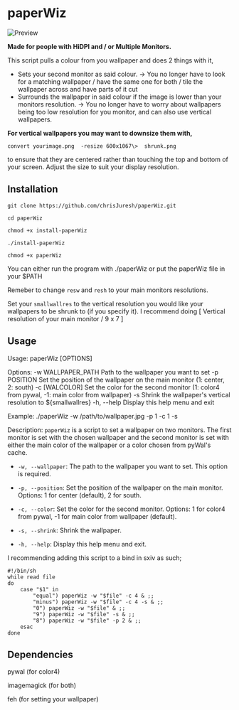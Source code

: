 # paperWiz
![Preview](https://imgur.com/iNTDo3D.gif)

**Made for people with  HiDPI and / or Multiple Monitors.**

This script pulls a colour from you wallpaper and does 2 things with it,

 - Sets your second monitor as said colour.  -> You no longer have to look for a matching wallpaper / have the same one for both / tile the wallpaper across and have parts of it cut
 - Surrounds the wallpaper in said colour if the image is lower than your monitors resolution. -> You no longer have to worry about wallpapers being too low resolution for you monitor, and can also use vertical wallpapers.

**For vertical wallpapers you may want to downsize them with,**
 
`convert yourimage.png  -resize 600x1067\>  shrunk.png`

to ensure that they are centered rather than touching the top and bottom of your screen. Adjust the size to suit your display resolution.

## Installation

`git clone https://github.com/chrisJuresh/paperWiz.git`

`cd paperWiz`

`chmod +x install-paperWiz`

`./install-paperWiz`

`chmod +x paperWiz`

You can either run the program with ./paperWiz or put the paperWiz file in your $PATH

Remeber to change `resw` and `resh` to your main monitors resolutions.

Set your `smallwallres` to the vertical resolution you would like your wallpapers to be shrunk to (if you specify it). I recommend doing [ Vertical resolution of your main monitor / 9 x 7 ]

## Usage

Usage: paperWiz [OPTIONS]

Options:
  -w WALLPAPER_PATH   Path to the wallpaper you want to set
  -p POSITION         Set the position of the wallpaper on the main monitor (1: center, 2: south)
  -c [WALCOLOR]       Set the color for the second monitor (1: color4 from pywal, -1: main color from wallpaper)
  -s                  Shrink the wallpaper's vertical resolution to ${smallwallres}
  -h, --help          Display this help menu and exit

Example:
  ./paperWiz -w /path/to/wallpaper.jpg -p 1 -c 1 -s

Description:
  `paperWiz` is a script to set a wallpaper on two monitors. The first monitor is set with the chosen wallpaper and the second monitor is set with either the main color of the wallpaper or a color chosen from pyWal's cache.

  * `-w, --wallpaper`: The path to the wallpaper you want to set. This option is required.
  
  * `-p, --position`: Set the position of the wallpaper on the main monitor. Options: 1 for center (default), 2 for south.
  
  * `-c, --color`: Set the color for the second monitor. Options: 1 for color4 from pywal, -1 for main color from wallpaper (default).
  
  * `-s, --shrink`: Shrink the wallpaper.
  
  * `-h, --help`: Display this help menu and exit.

I recommending adding this script to a bind in sxiv as such;

```
#!/bin/sh
while read file
do
	case "$1" in
		"equal") paperWiz -w "$file" -c 4 & ;;
		"minus") paperWiz -w "$file" -c 4 -s & ;;
		"0") paperWiz -w "$file" & ;;
		"9") paperWiz -w "$file" -s & ;;
		"8") paperWiz -w "$file" -p 2 & ;;
	esac
done
```

## Dependencies

pywal (for color4)

imagemagick (for both)

feh (for setting your wallpaper)
